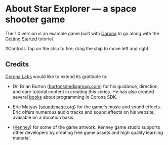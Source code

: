 # About Star Explorer — a space shooter game

The 1.0 version is an example game built with [Corona](http://www.coronalabs.com) to go along with the [Getting Started](https://docs.coronalabs.com/guide/programming/index.html) tutorial.


#Controls
Tap on the ship to fire; drag the ship to move left and right.


## Credits

[Corona Labs](http://www.coronalabs.com) would like to extend its gratitude to:

* Dr. Brian Burton ([burtonsmediagroup.com](http://www.burtonsmediagroup.com)) for his guidance, direction, and core tutorial content in creating this series. He has also created several [books](http://www.burtonsmediagroup.com/) about programming in Corona SDK.

* Eric Matyas ([soundimage.org](http://www.soundimage.org)) for the game's music and sound effects. Eric offers numerous audio tracks and sound effects on his website, available on a donation basis.

* ([Kenney](http://kenney.nl/)) for some of the game artwork. Kenney game studio supports other developers by creating free game assets and high quality learning material.
